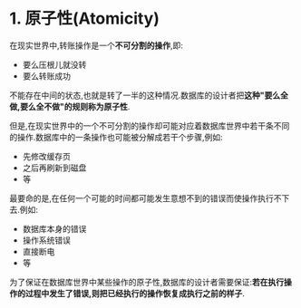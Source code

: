 # 1. 原子性(Atomicity)

在现实世界中,转账操作是一个**不可分割的操作**,即: 

- 要么压根儿就没转
- 要么转账成功

不能存在中间的状态,也就是转了一半的这种情况.数据库的设计者把**这种"要么全做,要么全不做"的规则称为原子性**.

但是,在现实世界中的一个不可分割的操作却可能对应着数据库世界中若干条不同的操作.数据库中的一条操作也可能被分解成若干个步骤,例如:

- 先修改缓存页
- 之后再刷新到磁盘
- 等

最要命的是,在任何一个可能的时间都可能发生意想不到的错误而使操作执行不下去.例如:

- 数据库本身的错误
- 操作系统错误
- 直接断电
- 等

为了保证在数据库世界中某些操作的原子性,数据库的设计者需要保证:**若在执行操作的过程中发生了错误,则把已经执行的操作恢复成执行之前的样子**.
